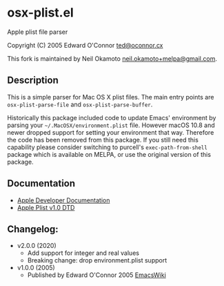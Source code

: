 # osx-plist.el

Apple plist file parser

Copyright (C) 2005  Edward O'Connor <ted@oconnor.cx>

This fork is maintained by Neil Okamoto
<neil.okamoto+melpa@gmail.com>.

## Description

This is a simple parser for Mac OS X plist files.  The main entry
points are `osx-plist-parse-file` and `osx-plist-parse-buffer`.

Historically this package included code to update Emacs' environment
by parsing your `~/.MacOSX/environment.plist` file.  However macOS
10.8 and newer dropped support for setting your environment that way.
Therefore the code has been removed from this package.  If you still
need this capability please consider switching to purcell's
`exec-path-from-shell` package which is available on MELPA, or use the
original version of this package.

## Documentation

* [Apple Developer Documentation](https://developer.apple.com/library/archive/documentation/General/Reference/InfoPlistKeyReference/Articles/AboutInformationPropertyListFiles.html)
* [Apple Plist v1.0 DTD](https://www.apple.com/DTDs/PropertyList-1.0.dtd)

## Changelog:

- v2.0.0 (2020)
  - Add support for integer and real values
  - Breaking change: drop environment.plist support
- v1.0.0 (2005)
  - Published by Edward O'Connor 2005 [EmacsWiki](https://www.emacswiki.org/emacs/MacOSXPlist)

